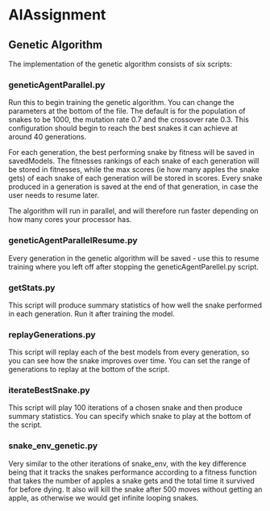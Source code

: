 # AIAssignment

## Genetic Algorithm

The implementation of the genetic algorithm consists of six scripts:

### geneticAgentParallel.py

Run this to begin training the genetic algorithm. You can change the parameters at the bottom of the file.
The default is for the population of snakes to be 1000, the mutation rate 0.7 and the crossover rate 0.3.
This configuration should begin to reach the best snakes it can achieve at around 40 generations.

For each generation, the best performing snake by fitness will be saved in savedModels. The fitnesses rankings of each snake of each generation will be stored in fitnesses, while the max scores (ie how many apples the snake gets) of each snake of each generation will be stored in scores.
Every snake produced in a generation is saved at the end of that generation, in case the user needs to resume later.

The algorithm will run in parallel, and will therefore run faster depending on how many cores your processor has.

### geneticAgentParallelResume.py

Every generation in the genetic algorithm will be saved - use this to resume training where you left off after stopping the geneticAgentParellel.py script.

### getStats.py

This script will produce summary statistics of how well the snake performed in each generation. Run it after training the model.

### replayGenerations.py

This script will replay each of the best models from every generation, so you can see how the snake improves over time. You can set the range of 
generations to replay at the bottom of the script.

### iterateBestSnake.py

This script will play 100 iterations of a chosen snake and then produce summary statistics. You can specify which snake to play at the bottom of the script.

### snake_env_genetic.py

Very similar to the other iterations of snake_env, with the key difference being that it tracks the snakes performance according to a fitness
function that takes the number of apples a snake gets and the total time it survived for before dying. It also will kill the snake after 500 moves without
getting an apple, as otherwise we would get infinite looping snakes.




